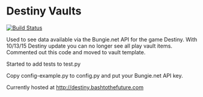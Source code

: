 # Destiny Vaults

[![Build Status](http://104.130.11.192:8080/buildStatus/icon?job=destiny_game_stats)](http://104.130.11.192:8080/job/destiny_game_stats/)

Used to see data available via the Bungie.net API for the game Destiny.  With 10/13/15 Destiny update you can no longer see all play vault items.  Commented out this code and moved to vault template.

Started to add tests to test.py

Copy config-example.py to config.py and put your Bungie.net API key.

Currently hosted at http://destiny.bashtothefuture.com